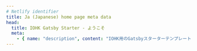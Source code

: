 ```yaml
---
# Netlify identifier
title: Ja (Japanese) home page meta data
head:
  title: IOHK Gatsby Starter - ようこそ
  meta:
    - { name: "description", content: "IOHK用のGatsbyスターターテンプレート。 CI、CMS、ローカライゼーション、そしてテーマの作成に成功しました。", file: "" }
---
```

